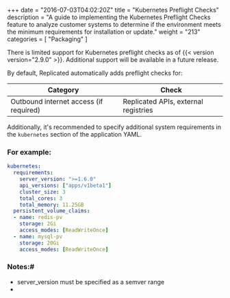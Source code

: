 +++
date = "2016-07-03T04:02:20Z"
title = "Kubernetes Preflight Checks"
description = "A guide to implementing the Kubernetes Preflight Checks feature to analyze customer systems to determine if the environment meets the minimum requirements for installation or update."
weight = "213"
categories = [ "Packaging" ]

There is limited support for Kubernetes preflight checks as of {{< version version="2.9.0" >}}. Additional support will be available in a future release.

By default, Replicated automatically adds preflight checks for:

| **Category** | **Check** |
|--------------|-----------|
| Outbound internet access (if required) | Replicated APIs, external registries |

Additionally, it's recommended to specify additional system requirements in the `kubernetes` section of the application YAML.

### For example:

```yaml
kubernetes:
  requirements:
    server_version: ">=1.6.0"
    api_versions: ["apps/v1beta1"]
    cluster_size: 3
    total_cores: 3
    total_memory: 11.25GB
  persistent_volume_claims:
  - name: redis-pv
    storage: 2Gi
    access_modes: [ReadWriteOnce]
  - name: mysql-pv
    storage: 20Gi
    access_modes: [ReadWriteOnce]
```

### Notes:#

- server_version must be specified as a semver range
- 
